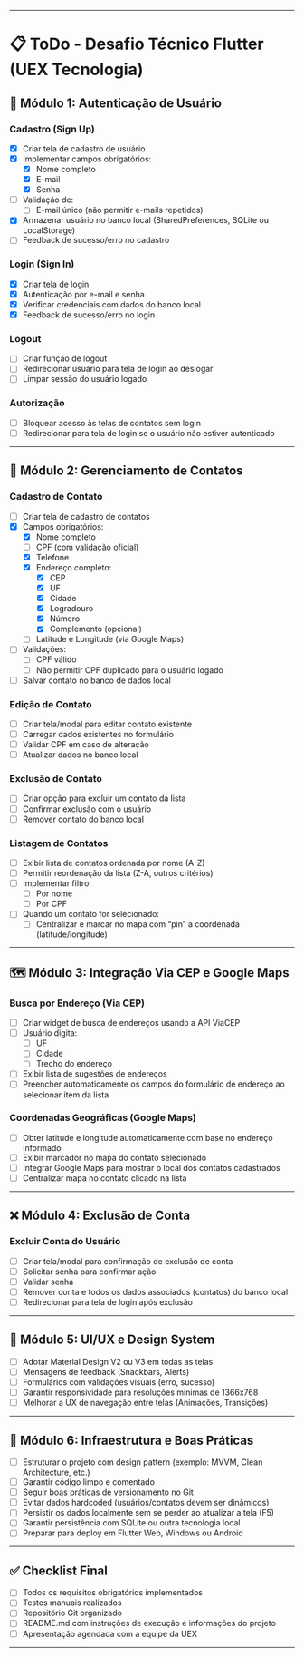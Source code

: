 

---

# 📋 ToDo - Desafio Técnico Flutter (UEX Tecnologia)

## 🔖 Módulo 1: Autenticação de Usuário

### Cadastro (Sign Up)

- [x]  Criar tela de cadastro de usuário
- [x]  Implementar campos obrigatórios:
    - [x]  Nome completo
    - [x]  E-mail
    - [x]  Senha
- [ ]  Validação de:
    - [ ]  E-mail único (não permitir e-mails repetidos)
- [x]  Armazenar usuário no banco local (SharedPreferences, SQLite ou LocalStorage)
- [ ]  Feedback de sucesso/erro no cadastro

### Login (Sign In)

- [x]  Criar tela de login
- [x]  Autenticação por e-mail e senha
- [x]  Verificar credenciais com dados do banco local
- [x]  Feedback de sucesso/erro no login

### Logout

- [ ]  Criar função de logout
- [ ]  Redirecionar usuário para tela de login ao deslogar
- [ ]  Limpar sessão do usuário logado

### Autorização

- [ ]  Bloquear acesso às telas de contatos sem login
- [ ]  Redirecionar para tela de login se o usuário não estiver autenticado

---

## 📒 Módulo 2: Gerenciamento de Contatos

### Cadastro de Contato

- [ ]  Criar tela de cadastro de contatos
- [x]  Campos obrigatórios:
    - [x]  Nome completo
    - [ ]  CPF (com validação oficial)
    - [x]  Telefone
    - [x]  Endereço completo:
        - [x]  CEP
        - [x]  UF
        - [x]  Cidade
        - [x]  Logradouro
        - [x]  Número
        - [x]  Complemento (opcional)
    - [ ]  Latitude e Longitude (via Google Maps)
- [ ]  Validações:
    - [ ]  CPF válido
    - [ ]  Não permitir CPF duplicado para o usuário logado
- [ ]  Salvar contato no banco de dados local

### Edição de Contato

- [ ]  Criar tela/modal para editar contato existente
- [ ]  Carregar dados existentes no formulário
- [ ]  Validar CPF em caso de alteração
- [ ]  Atualizar dados no banco local

### Exclusão de Contato

- [ ]  Criar opção para excluir um contato da lista
- [ ]  Confirmar exclusão com o usuário
- [ ]  Remover contato do banco local

### Listagem de Contatos

- [ ]  Exibir lista de contatos ordenada por nome (A-Z)
- [ ]  Permitir reordenação da lista (Z-A, outros critérios)
- [ ]  Implementar filtro:
    - [ ]  Por nome
    - [ ]  Por CPF
- [ ]  Quando um contato for selecionado:
    - [ ]  Centralizar e marcar no mapa com “pin” a coordenada (latitude/longitude)

---

## 🗺️ Módulo 3: Integração Via CEP e Google Maps

### Busca por Endereço (Via CEP)

- [ ]  Criar widget de busca de endereços usando a API ViaCEP
- [ ]  Usuário digita:
    - [ ]  UF
    - [ ]  Cidade
    - [ ]  Trecho do endereço
- [ ]  Exibir lista de sugestões de endereços
- [ ]  Preencher automaticamente os campos do formulário de endereço ao selecionar item da lista

### Coordenadas Geográficas (Google Maps)

- [ ]  Obter latitude e longitude automaticamente com base no endereço informado
- [ ]  Exibir marcador no mapa do contato selecionado
- [ ]  Integrar Google Maps para mostrar o local dos contatos cadastrados
- [ ]  Centralizar mapa no contato clicado na lista

---

## ❌ Módulo 4: Exclusão de Conta

### Excluir Conta do Usuário

- [ ]  Criar tela/modal para confirmação de exclusão de conta
- [ ]  Solicitar senha para confirmar ação
- [ ]  Validar senha
- [ ]  Remover conta e todos os dados associados (contatos) do banco local
- [ ]  Redirecionar para tela de login após exclusão

---

## 🎨 Módulo 5: UI/UX e Design System

- [ ]  Adotar Material Design V2 ou V3 em todas as telas
- [ ]  Mensagens de feedback (Snackbars, Alerts)
- [ ]  Formulários com validações visuais (erro, sucesso)
- [ ]  Garantir responsividade para resoluções mínimas de 1366x768
- [ ]  Melhorar a UX de navegação entre telas (Animações, Transições)

---

## 📝 Módulo 6: Infraestrutura e Boas Práticas

- [ ]  Estruturar o projeto com design pattern (exemplo: MVVM, Clean Architecture, etc.)
- [ ]  Garantir código limpo e comentado
- [ ]  Seguir boas práticas de versionamento no Git
- [ ]  Evitar dados hardcoded (usuários/contatos devem ser dinâmicos)
- [ ]  Persistir os dados localmente sem se perder ao atualizar a tela (F5)
- [ ]  Garantir persistência com SQLite ou outra tecnologia local
- [ ]  Preparar para deploy em Flutter Web, Windows ou Android

---

## ✅ Checklist Final

- [ ]  Todos os requisitos obrigatórios implementados
- [ ]  Testes manuais realizados
- [ ]  Repositório Git organizado
- [ ]  README.md com instruções de execução e informações do projeto
- [ ]  Apresentação agendada com a equipe da UEX

---